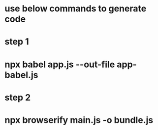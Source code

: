 # use below commands to generate code

# step 1

# npx babel app.js --out-file app-babel.js

# step 2

# npx browserify main.js -o bundle.js
